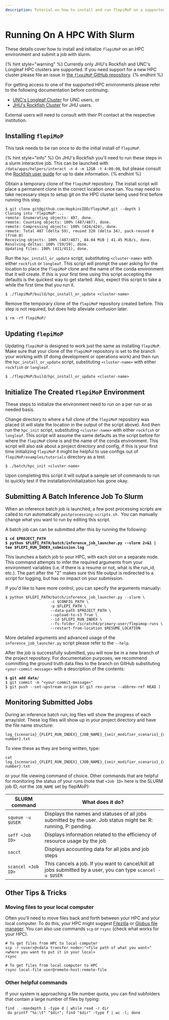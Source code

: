```yaml
---
description: Tutorial on how to install and run flepiMoP on a supported HPC with slurm.
---
```


# Running On A HPC With Slurm

These details cover how to install and initialize `flepiMoP` on an HPC environment and submit a job with slurm.

{% hint style="warning" %}
Currently only JHU's Rockfish and UNC's Longleaf HPC clusters are supported. If you need support for a new HPC cluster please file an issue in [the `flepiMoP` GitHub repository](https://github.com/HopkinsIDD/flepiMoP/issues).
{% endhint %}

For getting access to one of the supported HPC environments please refer to the following documentation before continuing:

* [UNC's Longleaf Cluster](https://help.rc.unc.edu/getting-started-on-longleaf/) for UNC users, or
* [JHU's Rockfish Cluster](https://www.arch.jhu.edu/support/access/) for JHU users.

External users will need to consult with their PI contact at the respective institution.

## Installing `flepiMoP`

This task needs to be ran once to do the initial install of `flepiMoP`.

{% hint style="info" %}
On JHU's Rockfish you'll need to run these steps in a slurm interactive job. This can be launched with `/data/apps/helpers/interact -n 4 -m 12GB -t 4:00:00`, but please consult the [Rockfish user guide](https://www.arch.jhu.edu/guide/) for up to date information.
{% endhint %}

Obtain a temporary clone of the `flepiMoP` repository. The install script will place a permanent clone in the correct location once ran. You may need to take necessary steps to setup git on the HPC cluster being used first before running this step.

```
$ git clone git@github.com:HopkinsIDD/flepiMoP.git --depth 1
Cloning into 'flepiMoP'...
remote: Enumerating objects: 487, done.
remote: Counting objects: 100% (487/487), done.
remote: Compressing objects: 100% (424/424), done.
remote: Total 487 (delta 59), reused 320 (delta 34), pack-reused 0 (from 0)
Receiving objects: 100% (487/487), 84.04 MiB | 41.45 MiB/s, done.
Resolving deltas: 100% (59/59), done.
Updating files: 100% (411/411), done.
```

Run the `hpc_install_or_update` script, substituting `<cluster-name>` with either `rockfish` or `longleaf`. This script will prompt the user asking for the location to place the `flepiMoP` clone and the name of the conda environment that it will create. If this is your first time using this script accepting the defaults is the quickest way to get started. Also, expect this script to take a while the first time that you run it.

```
$ ./flepiMoP/build/hpc_install_or_update <cluster-name>
```

Remove the temporary clone of the `flepiMoP` repository created before. This step is not required, but does help alleviate confusion later.

```
$ rm -rf flepiMoP/
```

## Updating `flepiMoP`

Updating `flepiMoP` is designed to work just the same as installing `flepiMoP`. Make sure that your clone of the `flepiMoP` repository is set to the branch your working with (if doing development or operations work) and then run the `hpc_install_or_update` script, substituting `<cluster-name>` with either `rockfish` or `longleaf`.

```
$ ./flepiMoP/build/hpc_install_or_update <cluster-name>
```

## Initialize The Created `flepiMoP` Environment

These steps to initialize the environment need to run on a per run or as needed basis.

Change directory to where a full clone of the `flepiMoP` repository was placed (it will state the location in the output of the script above). And then run the `hpc_init` script, substituting `<cluster-name>` with either `rockfish` or `longleaf`. This script will assume the same defaults as the script before for where the `flepiMoP` clone is and the name of the conda environment. This script will also ask about a project directory and config, if this is your first time initializing `flepiMoP` it might be helpful to use configs out of `flepiMoP/examples/tutorials` directory as a test.

```
$ ./batch/hpc_init <cluster-name>
```

Upon completing this script it will output a sample set of commands to run to quickly test if the installation/initialization has gone okay.

## Submitting A Batch Inference Job To Slurm

When an inference batch job is launched, a few post processing scripts are called to run automatically `postprocessing-scripts.sh.` You can manually change what you want to run by editing this script.

A batch job can can be submitted after this by running the following:

<pre><code><strong>$ cd $PROJECT_PATH
</strong><strong>$ python $FLEPI_PATH/batch/inference_job_launcher.py --slurm 2>&#x26;1 | tee $FLEPI_RUN_INDEX_submission.log
</strong></code></pre>

This launches a batch job to your HPC, with each slot on a separate node. This command attempts to infer the required arguments from your environment variables (i.e. if there is a resume or not, what is the run\_id, etc.). The part after the "2" makes sure this file output is redirected to a script for logging, but has no impact on your submission.

If you'd like to have more control, you can specify the arguments manually:

```
$ python $FLEPI_PATH/batch/inference_job_launcher.py --slurm \
                    -c $CONFIG_PATH \
                    -p $FLEPI_PATH \
                    --data-path $PROJECT_PATH \
                    --upload-to-s3 True \
                    --id $FLEPI_RUN_INDEX \
                    --fs-folder /scratch4/primary-user/flepimop-runs \
                    --restart-from-location $RESUME_LOCATION
```

More detailed arguments and advanced usage of the `inference_job_launcher.py` script please refer to the `--help`.&#x20;

After the job is successfully submitted, you will now be in a new branch of the project repository. For documentation purposes, we recommend committing the ground truth data files to the branch on GitHub substituting `<your-commit-message>` with a description of the contents:

<pre><code><strong>$ git add data/ 
</strong>$ git commit -m "&#x3C;your-commit-message>" 
$ git push --set-upstream origin $( git rev-parse --abbrev-ref HEAD )
</code></pre>

## Monitoring Submitted Jobs

During an inference batch run, log files will show the progress of each array/slot. These log files will show up in your project directory and have the file name structure:

```
log_{scenario}_{FLEPI_RUN_INDEX}_{JOB_NAME}_{seir_modifier_scenario}_{outcome_modifiers_scenario}_{array number}.txt
```

To view these as they are being written, type:

```
cat log_{scenario}_{FLEPI_RUN_INDEX}_{JOB_NAME}_{seir_modifier_scenario}_{outcome_modifiers_scenario}_{array number}.txt
```

or your file viewing command of choice. Other commands that are helpful for monitoring the status of your runs (note that `<Job ID>` here is the SLURM job ID, _not_ the `JOB_NAME` set by flepiMoP):

| SLURM command      | What does it do?                                                                                                |
| ------------------ | --------------------------------------------------------------------------------------------------------------- |
| `squeue -u $USER`  | Displays the names and statuses of all jobs submitted by the user. Job status might be: R: running, P: pending. |
| `seff <Job ID>`    | Displays information related to the efficiency of resource usage by the job                                     |
| `sacct`            | Displays accounting data for all jobs and job steps                                                             |
| `scancel <Job ID>` | This cancels a job. If you want to cancel/kill all jobs submitted by a user, you can type `scancel -u $USER`    |



## Other Tips & Tricks

### Moving files to your local computer <a href="#moving-files-to-your-local-computer" id="moving-files-to-your-local-computer"></a>

Often you'll need to move files back and forth between your HPC and your local computer. To do this, your HPC might suggest [Filezilla](https://filezilla-project.org/) or [Globus file manager](https://www.globus.org/). You can also use commands `scp` or `rsync` (check what works for your HPC).

```
# To get files from HPC to local computer
scp -r <user>@<data transfer node>:"<file path of what you want>" <where you want to put it in your local>
rsync 

# To get files from local computer to HPC
rsync local-file user@remote-host:remote-file
```

### Other helpful commands <a href="#other-helpful-commands" id="other-helpful-commands"></a>

If your system is approaching a file number quota, you can find subfolders that contain a large number of files by typing:

```
find . -maxdepth 1 -type d | while read -r dir
 do printf "%s:\t" "$dir"; find "$dir" -type f | wc -l; done 
```
